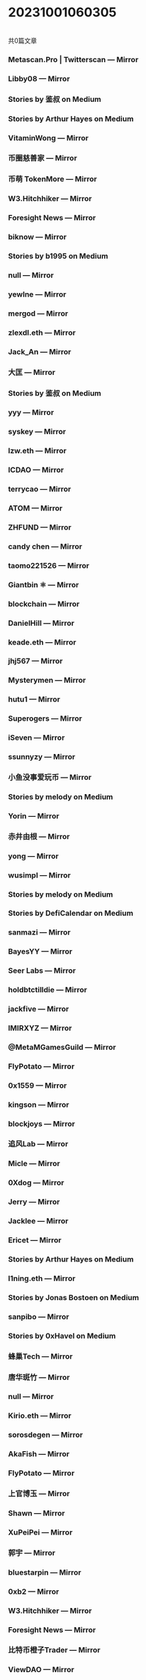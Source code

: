 <h1>20231001060305</h1><br/>共0篇文章


###  Metascan.Pro | Twitterscan — Mirror







###  Libby08 — Mirror









###  Stories by 鉴叔 on Medium









###  Stories by Arthur Hayes on Medium









###  VitaminWong — Mirror









###  币圈慈善家 — Mirror







###  币萌 TokenMore — Mirror











###  W3.Hitchhiker — Mirror







###  Foresight News — Mirror







###  biknow — Mirror







###  Stories by b1995 on Medium









###  null — Mirror















###  yewlne — Mirror









###  mergod — Mirror









###  zlexdl.eth — Mirror







###  Jack_An — Mirror







###  大匡 — Mirror







###  Stories by 鉴叔 on Medium









###  yyy — Mirror











###  syskey — Mirror







###  lzw.eth — Mirror











###  ICDAO — Mirror







###  terrycao — Mirror







###  ATOM — Mirror









###  ZHFUND — Mirror











###  candy chen — Mirror













###  taomo221526 — Mirror







###  Giantbin ⚛ — Mirror











###  blockchain — Mirror







###  DanielHill — Mirror









###  keade.eth — Mirror











###  jhj567 — Mirror







###  Mysterymen — Mirror







###  hutu1 — Mirror







###  Superogers — Mirror







###  iSeven — Mirror









###  ssunnyzy — Mirror











###  小鱼没事爱玩币 — Mirror







###  Stories by melody on Medium







###  Yorin — Mirror









###  赤井由根 — Mirror









###  yong — Mirror









###  wusimpl — Mirror









###  Stories by melody on Medium







###  Stories by DefiCalendar on Medium







###  sanmazi — Mirror

















###  BayesYY — Mirror







###  Seer Labs — Mirror







###  holdbtctilldie — Mirror







###  jackfive — Mirror







###  IMIRXYZ — Mirror







###  @MetaMGamesGuild — Mirror











###  FlyPotato — Mirror















###  0x1559 — Mirror







###  kingson — Mirror











###  blockjoys — Mirror









###  追风Lab — Mirror











###  Micle — Mirror











###  0Xdog — Mirror











###  Jerry — Mirror















###  Jacklee — Mirror







###  Ericet — Mirror









###  Stories by Arthur Hayes on Medium







###  l1ning.eth — Mirror







###  Stories by Jonas Bostoen on Medium









###  sanpibo — Mirror







###  Stories by 0xHavel on Medium









###  蜂巢Tech — Mirror







###  唐华斑竹 — Mirror







###  null — Mirror











###  Kirio.eth — Mirror















###  sorosdegen — Mirror









###  AkaFish — Mirror









###  FlyPotato — Mirror







###  上官博玉 — Mirror







###  Shawn — Mirror







###  XuPeiPei — Mirror







###  郭宇 — Mirror









###  bluestarpin — Mirror









###  0xb2 — Mirror









###  W3.Hitchhiker — Mirror







###  Foresight News — Mirror







###  比特币橙子Trader — Mirror











###  ViewDAO — Mirror







